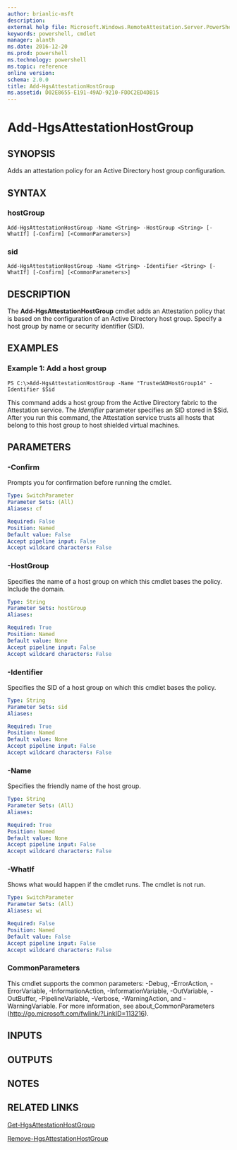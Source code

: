 ```yaml
---
author: brianlic-msft
description: 
external help file: Microsoft.Windows.RemoteAttestation.Server.PowerShell.dll-Help.xml
keywords: powershell, cmdlet
manager: alanth
ms.date: 2016-12-20
ms.prod: powershell
ms.technology: powershell
ms.topic: reference
online version: 
schema: 2.0.0
title: Add-HgsAttestationHostGroup
ms.assetid: D02E8655-E191-49AD-9210-FDDC2ED4DB15
---
```


# Add-HgsAttestationHostGroup

## SYNOPSIS
Adds an attestation policy for an Active Directory host group configuration.

## SYNTAX

### hostGroup
```
Add-HgsAttestationHostGroup -Name <String> -HostGroup <String> [-WhatIf] [-Confirm] [<CommonParameters>]
```

### sid
```
Add-HgsAttestationHostGroup -Name <String> -Identifier <String> [-WhatIf] [-Confirm] [<CommonParameters>]
```

## DESCRIPTION
The **Add-HgsAttestationHostGroup** cmdlet adds an Attestation policy that is based on the configuration of an Active Directory host group.
Specify a host group by name or security identifier (SID).

## EXAMPLES

### Example 1: Add a host group
```
PS C:\>Add-HgsAttestationHostGroup -Name "TrustedADHostGroup14" -Identifier $Sid
```

This command adds a host group from the Active Directory fabric to the Attestation service.
The *Identifier* parameter specifies an SID stored in $Sid.
After you run this command, the Attestation service trusts all hosts that belong to this host group to host shielded virtual machines.

## PARAMETERS

### -Confirm
Prompts you for confirmation before running the cmdlet.

```yaml
Type: SwitchParameter
Parameter Sets: (All)
Aliases: cf

Required: False
Position: Named
Default value: False
Accept pipeline input: False
Accept wildcard characters: False
```

### -HostGroup
Specifies the name of a host group on which this cmdlet bases the policy.
Include the domain.

```yaml
Type: String
Parameter Sets: hostGroup
Aliases: 

Required: True
Position: Named
Default value: None
Accept pipeline input: False
Accept wildcard characters: False
```

### -Identifier
Specifies the SID of a host group on which this cmdlet bases the policy.

```yaml
Type: String
Parameter Sets: sid
Aliases: 

Required: True
Position: Named
Default value: None
Accept pipeline input: False
Accept wildcard characters: False
```

### -Name
Specifies the friendly name of the host group.

```yaml
Type: String
Parameter Sets: (All)
Aliases: 

Required: True
Position: Named
Default value: None
Accept pipeline input: False
Accept wildcard characters: False
```

### -WhatIf
Shows what would happen if the cmdlet runs.
The cmdlet is not run.

```yaml
Type: SwitchParameter
Parameter Sets: (All)
Aliases: wi

Required: False
Position: Named
Default value: False
Accept pipeline input: False
Accept wildcard characters: False
```

### CommonParameters
This cmdlet supports the common parameters: -Debug, -ErrorAction, -ErrorVariable, -InformationAction, -InformationVariable, -OutVariable, -OutBuffer, -PipelineVariable, -Verbose, -WarningAction, and -WarningVariable. For more information, see about_CommonParameters (http://go.microsoft.com/fwlink/?LinkID=113216).

## INPUTS

## OUTPUTS

## NOTES

## RELATED LINKS

[Get-HgsAttestationHostGroup](./Get-HgsAttestationHostGroup.md)

[Remove-HgsAttestationHostGroup](./Remove-HgsAttestationHostGroup.md)

